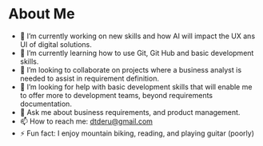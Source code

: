 # About Me

<!--**dtderu/dtderu** is a ✨ _special_ ✨ repository because its `README.md` (this file) appears on your GitHub profile.-->

- 🔭 I’m currently working on new skills and how AI will impact the UX ans UI of digital solutions.
- 🌱 I’m currently learning how to use Git, Git Hub and basic development skills.
- 👯 I’m looking to collaborate on projects where a business analyst is needed to assist in requirement definition.
- 🤔 I’m looking for help with basic development skills that will enable me to offer more to development teams, beyond requirements documentation.
- 💬 Ask me about business requirements, and product management.
- 📫 How to reach me: dtderu@gmail.com
- ⚡ Fun fact: I enjoy mountain biking, reading, and playing guitar (poorly)

